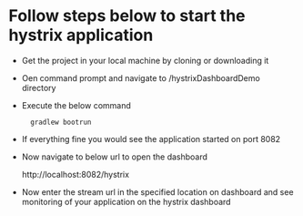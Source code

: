 # Follow steps below to start the hystrix application
* Get the project in your local machine by cloning or downloading it
* Oen command prompt and navigate to /hystrixDashboardDemo directory
* Execute the below command

        gradlew bootrun
     
* If everything fine you would see the application started on port 8082
* Now navigate to below url to open the dashboard

     http://localhost:8082/hystrix
    
* Now enter the stream url in the specified location on dashboard and see monitoring of your application on the hystrix dashboard
